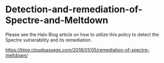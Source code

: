 # Detection-and-remediation-of-Spectre-and-Meltdown

Please see the Halo Blog article on how to utilize this policy to detect the Spectre vulnerability and its remediation.

https://blog.cloudpassage.com/2018/01/05/remediation-of-spectre-meltdown/
